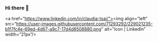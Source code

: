 ### Hi there 👋

<!--
**claudiatsai/claudiatsai** is a ✨ _special_ ✨ repository because its `README.md` (this file) appears on your GitHub profile.

Here are some ideas to get you started:

- 🔭 I’m currently working on ...
- 🌱 I’m currently learning ...
- 👯 I’m looking to collaborate on ...
- 🤔 I’m looking for help with ...
- 💬 Ask me about ...
- 📫 How to reach me: ...
- 😄 Pronouns: ...
- ⚡ Fun fact: ...
-->

<a href=”https://www.linkedin.com/in/claudia-tsai/"><img align=”left” src=”https://user-images.githubusercontent.com/71293292/229021235-b1f7fc4e-69ed-4d67-a9c7-17d4d8508880.png" alt=”icon | LinkedIn” width=”21px”/></a>




